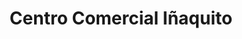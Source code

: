 ---
title: "Centro Comercial Iñaquito"
url: /quito/centro-comercial-inaquito/
shop: centro comercial
---